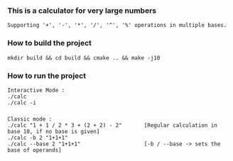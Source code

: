 ### This is a calculator for very large numbers

    Supporting '+', '-', '*', '/', '^', '%' operations in multiple bases.
 
### How to build the project

    mkdir build && cd build && cmake .. && make -j10
    
### How to run the project

    Interactive Mode :
    ./calc
    ./calc -i
    
###

    Classic mode :
    ./calc "1 + 1 / 2 * 3 + (2 + 2) - 2"       [Regular calculation in base 10, if no base is given]
    ./calc -b 2 "1+1+1"
    ./calc --base 2 "1+1+1"                    [-b / --base -> sets the base of operands]
